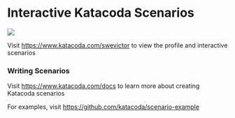 # Interactive Katacoda Scenarios

[![](http://shields.katacoda.com/katacoda/swevictor/count.svg)](https://www.katacoda.com/swevictor "Get your profile on Katacoda.com")

Visit https://www.katacoda.com/swevictor to view the profile and interactive scenarios

### Writing Scenarios
Visit https://www.katacoda.com/docs to learn more about creating Katacoda scenarios

For examples, visit https://github.com/katacoda/scenario-example
